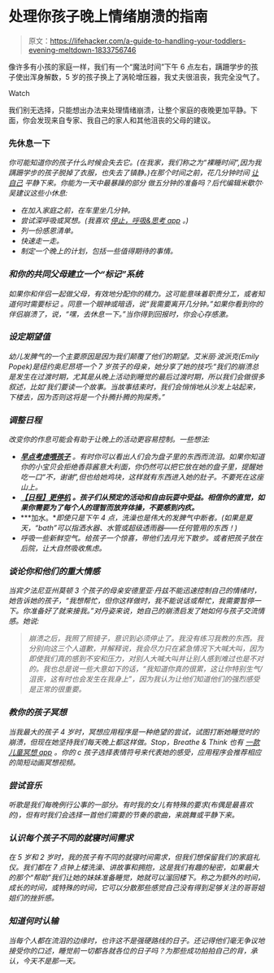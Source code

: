 # 处理你孩子晚上情绪崩溃的指南

> 原文：<https://lifehacker.com/a-guide-to-handling-your-toddlers-evening-meltdown-1833756746>

像许多有小孩的家庭一样，我们有一个“魔法时间”下午 6 点左右，蹒跚学步的孩子使出浑身解数，5 岁的孩子换上了涡轮增压器，我丈夫很沮丧，我完全没气了。

Watch

我们别无选择，只能想出办法来处理情绪崩溃，让整个家庭的夜晚更加平静。下面，你会发现来自专家、我自己的家人和其他沮丧的父母的建议。

### **先休息一下**

*你可能知道你的孩子什么时候会失去它。(在我家，我们称之为“裸睡时间”,因为我蹒跚学步的孩子脱掉了衣服，也失去了镇静。)*在*那个时间之前，花几分钟时间 [让自己](https://offspring.lifehacker.com/plan-for-your-kids-after-school-meltdown-1829466293) 平静下来。你能为一天中最暴躁的部分 做五分钟的准备吗？后代编辑米歇尔·吴建议这些小休息:*

*   *在加入家庭之前，在车里坐几分钟。*
*   *尝试深呼吸或冥想。(我喜欢 [停止，呼吸&思考 app](https://api.stopbreathethink.org/eol/) 。)*
*   *列一份感恩清单。*
*   *快速走一走。*
*   *制定一个晚上的计划，包括一些值得期待的事情。*

### ***和你的共同父母建立一个“标记”系统***

*如果你和伴侣一起做父母，有效地分配你的精力。这可能意味着职责分工，或者知道何时需要标记 。同意一个眼神或暗语，说“我需要离开几分钟。”如果你看到你的伴侣崩溃了，说，“嘿，去休息一下。”当你得到回报时，你会心存感激。*

### ***设定期望值***

*幼儿发脾气的一个主要原因是因为我们颠覆了他们的期望。艾米丽·波派克(Emily Popek)是纽约奥尼昂塔一个 7 岁孩子的母亲，她分享了她的技巧:“我们的崩溃总是发生在过渡时期，尤其是从晚上活动到睡觉的最后过渡时期，所以我们会做很多叙述，比如‘我们要读一个故事。当故事结束时，我们会悄悄地从沙发上站起来，下楼去，因为否则这将是一个扑腾扑腾的狗屎秀。”*

### ***调整日程***

*改变你的作息可能会有助于让晚上的活动更容易控制。一些想法:*

*   *[**早点考虑喂孩子**](https://offspring.lifehacker.com/feed-your-kid-dinner-at-3-p-m-1823555290#_ga=2.123872842.116567171.1553483694-1940201396.1552611778) 。有时你可以看出人们会为盘子里的东西而流泪。如果你知道你的小宝贝会拒绝香蒜酱意大利面，你仍然可以把它放在她的盘子里，提醒她吃一口“不，谢谢”,但也给她鸡块，这样就有东西进入她的肚子。不要死在这座山上。*
*   *[**【日程】更停机**](https://offspring.lifehacker.com/how-to-unschedule-your-child-1829004458) **。孩子们从预定的活动和自由玩耍中受益。相信你的直觉，如果你需要为了每个人的理智而放弃体操，不要感到内疚。***
*   ***加水。**即使只是下午 4 点，洗澡也是伟大的发脾气中断者。(如果是夏天，“bath”可以指洒水器、水管或超级透雨器——任何管用的东西！)*
*   *呼吸一些新鲜空气。给孩子一个惊喜，带他们去月光下散步。或者把孩子放在后院，让大自然吸收焦虑。*

### *谈论你和他们的重大情感*

*当宾夕法尼亚州莫顿 3 个孩子的母亲安德里亚·丹兹不能迅速控制自己的情绪时，她告诉她的孩子，“我想帮忙，但你这样做时，我不能说话或帮忙，我需要暂停一下。你准备好了就来接我。”对丹姿来说，她自己的崩溃启发了她如何与孩子交流情感。她说:*

> *崩溃之后，我照了照镜子，意识到必须停止了。我没有练习我教的东西。我分别向这三个人道歉，并解释说，我会尽力只在紧急情况下大喊大叫，因为即使我们真的感到不安和压力，对别人大喊大叫并让别人感到难过也是不对的。我也总是说一些大意如下的话，“我知道你真的很累，这让你特别生气/沮丧，这有时也会发生在我身上”，因为我认为让他们知道他们的强烈感受是正常的很重要。*

### ***教你的孩子冥想***

*当我最大的孩子 4 岁时，冥想应用程序是一种绝望的尝试，试图打断她睡觉时的崩溃，但现在她坚持我们每天晚上都这样做。Stop，Breathe & Think 也有 [一款儿童冥想 app](http://stopbreathethink.com) 。你的 c 孩子选择表情符号来代表她的感受，应用程序会推荐相应的简短动画冥想视频。*

### ***尝试音乐***

*听歌是我们每晚例行公事的一部分。有时我的女儿有特殊的要求(布偶是最喜欢的)，但有时我们会选择一首他们需要的节奏的歌曲，来跳舞或平静下来。*

### ***认识每个孩子不同的就寝时间需求***

*在 5 岁和 2 岁时，我的孩子有不同的就寝时间需求，但我们想保留我们的家庭礼仪。我们都在 7 点钟上楼洗澡、讲故事和拥抱，这是我们有趣的秘密，如果最大的那个“帮助”我们让她的妹妹准备睡觉，她就可以溜回楼下。称之为额外的时间，成长的时间，或特殊的时间，它可以分散那些感觉自己没有得到足够关注的哥哥姐姐们的挫折感。*

### ***知道何时认输***

*当每个人都在流泪的边缘时，也许这不是强硬路线的日子。还记得他们毫无争议地接受你的口述，睡觉前一切都各就各位的日子吗？为那些成功拍拍自己的背，承认，今天不是那一天。*